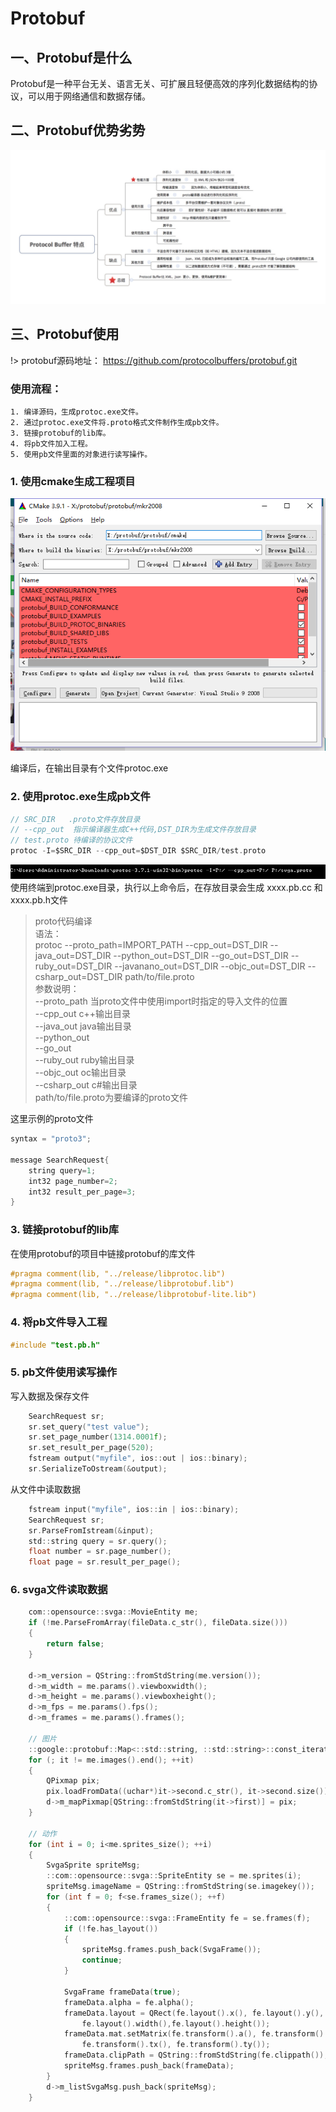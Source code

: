 # Protobuf

## 一、Protobuf是什么
Protobuf是一种平台无关、语言无关、可扩展且轻便高效的序列化数据结构的协议，可以用于网络通信和数据存储。

## 二、Protobuf优势劣势
![avatar](./img/good.png)

## 三、Protobuf使用
!> protobuf源码地址： https://github.com/protocolbuffers/protobuf.git  

### 使用流程：
	1. 编译源码，生成protoc.exe文件。
	2. 通过protoc.exe文件将.proto格式文件制作生成pb文件。
	3. 链接protobuf的lib库。
	4. 将pb文件加入工程。
    5. 使用pb文件里面的对象进行读写操作。

### 1. 使用cmake生成工程项目
![avatar](./img/cmake.png)

编译后，在输出目录有个文件protoc.exe

### 2. 使用protoc.exe生成pb文件
```c
// SRC_DIR   .proto文件存放目录
// --cpp_out  指示编译器生成C++代码,DST_DIR为生成文件存放目录
// test.proto 待编译的协议文件
protoc -I=$SRC_DIR --cpp_out=$DST_DIR $SRC_DIR/test.proto
```
![avatar](./img/protoc.png)
使用终端到protoc.exe目录，执行以上命令后，在存放目录会生成 xxxx.pb.cc 和 xxxx.pb.h文件  
>proto代码编译  
语法：  
protoc --proto_path=IMPORT_PATH --cpp_out=DST_DIR --java_out=DST_DIR --python_out=DST_DIR --go_out=DST_DIR --ruby_out=DST_DIR --javanano_out=DST_DIR --objc_out=DST_DIR --csharp_out=DST_DIR path/to/file.proto  
参数说明：  
--proto_path 当proto文件中使用import时指定的导入文件的位置  
--cpp_out c++输出目录  
--java_out java输出目录  
--python_out  
--go_out  
--ruby_out ruby输出目录  
--objc_out oc输出目录  
--csharp_out c#输出目录  
path/to/file.proto为要编译的proto文件  

这里示例的proto文件  
```c
syntax = "proto3";

message SearchRequest{
	string query=1;
	int32 page_number=2;
	int32 result_per_page=3;
}
```

### 3. 链接protobuf的lib库
在使用protobuf的项目中链接protobuf的库文件
```c
#pragma comment(lib, "../release/libprotoc.lib")
#pragma comment(lib, "../release/libprotobuf.lib")
#pragma comment(lib, "../release/libprotobuf-lite.lib")
```

### 4. 将pb文件导入工程
```c
#include "test.pb.h"
```

### 5. pb文件使用读写操作
写入数据及保存文件
```c
    SearchRequest sr;
	sr.set_query("test value");
	sr.set_page_number(1314.0001f);
	sr.set_result_per_page(520);
	fstream output("myfile", ios::out | ios::binary);
	sr.SerializeToOstream(&output);
```
从文件中读取数据
```c
    fstream input("myfile", ios::in | ios::binary);
	SearchRequest sr;
	sr.ParseFromIstream(&input);
	std::string query = sr.query();
	float number = sr.page_number();
	float page = sr.result_per_page();
```

### 6. svga文件读取数据
```c
	com::opensource::svga::MovieEntity me;
	if (!me.ParseFromArray(fileData.c_str(), fileData.size()))
	{
		return false; 
	}

	d->m_version = QString::fromStdString(me.version());
	d->m_width = me.params().viewboxwidth();
	d->m_height = me.params().viewboxheight();
	d->m_fps = me.params().fps();
	d->m_frames = me.params().frames();

    // 图片
	::google::protobuf::Map<::std::string, ::std::string>::const_iterator it = me.images().begin();
	for (; it != me.images().end(); ++it)
	{
		QPixmap pix;
		pix.loadFromData((uchar*)it->second.c_str(), it->second.size());
		d->m_mapPixmap[QString::fromStdString(it->first)] = pix;
	}

    // 动作
	for (int i = 0; i<me.sprites_size(); ++i)
	{
		SvgaSprite spriteMsg;
		::com::opensource::svga::SpriteEntity se = me.sprites(i);
		spriteMsg.imageName = QString::fromStdString(se.imagekey()); 
		for (int f = 0; f<se.frames_size(); ++f)
		{
			::com::opensource::svga::FrameEntity fe = se.frames(f);
			if (!fe.has_layout())
			{
				spriteMsg.frames.push_back(SvgaFrame());
				continue;
			}

			SvgaFrame frameData(true);
			frameData.alpha = fe.alpha();
			frameData.layout = QRect(fe.layout().x(), fe.layout().y(),
				fe.layout().width(),fe.layout().height());
			frameData.mat.setMatrix(fe.transform().a(), fe.transform().b(), fe.transform().c(), fe.transform().d(),
				fe.transform().tx(), fe.transform().ty());
			frameData.clipPath = QString::fromStdString(fe.clippath());
			spriteMsg.frames.push_back(frameData);
		}
		d->m_listSvgaMsg.push_back(spriteMsg);
	}

```







 

